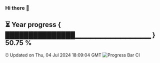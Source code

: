 ### Hi there 👋
⏳ Year progress { ███████████████▁▁▁▁▁▁▁▁▁▁▁▁▁▁▁ } 50.75 %
---
⏰ Updated on Thu, 04 Jul 2024 18:09:04 GMT
![Progress Bar CI](https://github.com/Moyi321/Moyi321/workflows/Progress%20Bar%20CI/badge.svg)
